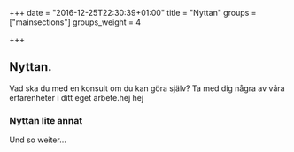 +++
date = "2016-12-25T22:30:39+01:00"
title = "Nyttan"
groups = ["mainsections"]
groups_weight = 4

+++

## Nyttan.
Vad ska du med en konsult om du kan göra själv? Ta med dig några av våra
erfarenheter i ditt eget arbete.hej hej



<!--more-->

### Nyttan lite annat
Und so weiter...
